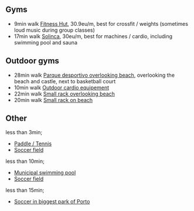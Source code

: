 
## Gyms
- 9min walk [Fitness Hut](https://www.google.com/maps/place/Fitness+Hut+Matosinhos/@41.1803418,-8.6808796,17z), 30.9eu/m, best for crossfit / weights (sometimes loud music during group classes)
- 17min walk [Solinca](https://www.google.com/maps/place/Solinca+Matosinhos/@41.178643,-8.6832647,16z), 30eu/m, best for machines / cardio, including swimming pool and sauna

## Outdoor gyms
- 28min walk [Parque desportivo overlooking beach](https://www.google.com/maps/place/Parque+Desportivo+Castelo+do+Queijo/@41.1708628,-8.6868435,18.43z), overlooking the beach and castle, next to basketball court
- 10min walk [Outdoor cardio equipement](https://www.google.com/maps/place/41%C2%B010'45.3%22N+8%C2%B040'09.5%22W/@41.179251,-8.6698382,19z)
- 22min walk [Small rack overlooking beach](https://calisthenics-parks.com/spots/18575-pt-ginasio-ao-ar-livre-ribeira-da-riguinha-e-carcavelos)
- 20min walk [Small rack on beach](https://calisthenics-parks.com/spots/18562-pt-parque-calistenia-outdoor-gym-praia-do-titan)

## Other
less than 3min;
- [Paddle / Tennis](https://www.google.com/maps/place/Quinta+Monserrate+-+Tennis/@41.1810393,-8.6765235,20.61z)
- [Soccer field](https://www.google.com/maps/place/41%C2%B010'52.7%22N+8%C2%B040'27.4%22W/@41.181305,-8.6748272,456m)

less than 10min;
- [Municipal swimming pool](https://www.google.com/maps/place/Swimming/@41.1827307,-8.6792789,18.06z)
- [Soccer field](https://www.google.com/maps/place/41%C2%B010'54.0%22N+8%C2%B040'21.6%22W/@41.181671,-8.6732222,456m)

less than 15min;
- [Soccer in biggest park of Porto](https://www.google.com/maps/place/Bola+Parque+Cidade/@41.169851,-8.678648,19z)

